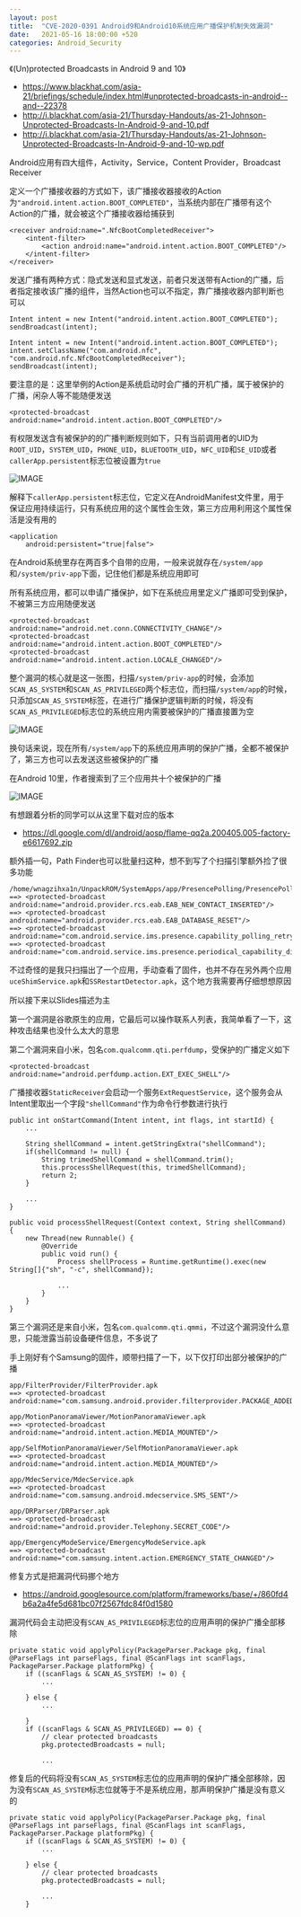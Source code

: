 ```yaml
---
layout: post
title:  "CVE-2020-0391 Android9和Android10系统应用广播保护机制失效漏洞"
date:   2021-05-16 18:00:00 +520
categories: Android_Security
---
```


《(Un)protected Broadcasts in Android 9 and 10》
- https://www.blackhat.com/asia-21/briefings/schedule/index.html#unprotected-broadcasts-in-android--and--22378
- http://i.blackhat.com/asia-21/Thursday-Handouts/as-21-Johnson-Unprotected-Broadcasts-In-Android-9-and-10.pdf
- http://i.blackhat.com/asia-21/Thursday-Handouts/as-21-Johnson-Unprotected-Broadcasts-In-Android-9-and-10-wp.pdf

Android应用有四大组件，Activity，Service，Content Provider，Broadcast Receiver

定义一个广播接收器的方式如下，该广播接收器接收的Action为`"android.intent.action.BOOT_COMPLETED"`，当系统内部在广播带有这个Action的广播，就会被这个广播接收器给捕获到
```
<receiver android:name=".NfcBootCompletedReceiver"> 
    <intent-filter> 
        <action android:name="android.intent.action.BOOT_COMPLETED"/> 
    </intent-filter> 
</receiver>
```

发送广播有两种方式：隐式发送和显式发送，前者只发送带有Action的广播，后者指定接收该广播的组件，当然Action也可以不指定，靠广播接收器内部判断也可以
```
Intent intent = new Intent("android.intent.action.BOOT_COMPLETED"); 
sendBroadcast(intent);

Intent intent = new Intent("android.intent.action.BOOT_COMPLETED"); 
intent.setClassName("com.android.nfc", "com.android.nfc.NfcBootCompletedReceiver");
sendBroadcast(intent);
```

要注意的是：这里举例的Action是系统启动时会广播的开机广播，属于被保护的广播，闲杂人等不能随便发送
```
<protected-broadcast android:name="android.intent.action.BOOT_COMPLETED"/>
```

有权限发送含有被保护的的广播判断规则如下，只有当前调用者的UID为`ROOT_UID`，`SYSTEM_UID`，`PHONE_UID`，`BLUETOOTH_UID`，`NFC_UID`和`SE_UID`或者`callerApp.persistent`标志位被设置为`true`

![IMAGE](/assets/resources/99F565BF536085A6D21079103D214B47.jpg)

解释下`callerApp.persistent`标志位，它定义在AndroidManifest文件里，用于保证应用持续运行，只有系统应用的这个属性会生效，第三方应用利用这个属性保活是没有用的
```
<application
    android:persistent="true|false">
```

在Android系统里存在两百多个自带的应用，一般来说就存在`/system/app`和`/system/priv-app`下面，记住他们都是系统应用即可

所有系统应用，都可以申请广播保护，如下在系统应用里定义广播即可受到保护，不被第三方应用随便发送
```
<protected-broadcast android:name="android.net.conn.CONNECTIVITY_CHANGE"/> 
<protected-broadcast android:name="android.intent.action.BOOT_COMPLETED"/> 
<protected-broadcast android:name="android.intent.action.LOCALE_CHANGED"/>
```

整个漏洞的核心就是这一张图，扫描`/system/priv-app`的时候，会添加`SCAN_AS_SYSTEM`和`SCAN_AS_PRIVILEGED`两个标志位，而扫描`/system/app`的时候，只添加`SCAN_AS_SYSTEM`标签，在进行广播保护逻辑判断的时候，将没有`SCAN_AS_PRIVILEGED`标志位的系统应用内需要被保护的广播直接置为空

![IMAGE](/assets/resources/3F6D3627E60FC0D4714328CEDD6466EA.jpg)

换句话来说，现在所有`/system/app`下的系统应用声明的保护广播，全都不被保护了，第三方也可以去发送这些被保护的广播

在Android 10里，作者搜索到了三个应用共十个被保护的广播

![IMAGE](/assets/resources/6BD609475D4AB074D16B35324CCD4A92.jpg)

有想跟着分析的同学可以从这里下载对应的版本
- https://dl.google.com/dl/android/aosp/flame-qq2a.200405.005-factory-e6617692.zip

额外插一句，Path Finder也可以批量扫这种，想不到写了个扫描引擎额外捡了很多功能
```
/home/wnagzihxa1n/UnpackROM/SystemApps/app/PresencePolling/PresencePolling.apk
==> <protected-broadcast android:name="android.provider.rcs.eab.EAB_NEW_CONTACT_INSERTED"/>
==> <protected-broadcast android:name="android.provider.rcs.eab.EAB_DATABASE_RESET"/>
==> <protected-broadcast android:name="com.android.service.ims.presence.capability_polling_retry"/>
==> <protected-broadcast android:name="com.android.service.ims.presence.periodical_capability_discovery"/>
```

不过奇怪的是我只扫描出了一个应用，手动查看了固件，也并不存在另外两个应用`uceShimService.apk`和`SSRestartDetector.apk`，这个地方我需要再仔细想想原因

所以接下来以Slides描述为主

第一个漏洞是谷歌原生的应用，它最后可以操作联系人列表，我简单看了一下，这种攻击结果也没什么太大的意思

第二个漏洞来自小米，包名`com.qualcomm.qti.perfdump`，受保护的广播定义如下
```
<protected-broadcast android:name="android.perfdump.action.EXT_EXEC_SHELL"/>
```

广播接收器`StaticReceiver`会启动一个服务`ExtRequestService`，这个服务会从Intent里取出一个字段`"shellCommand"`作为命令行参数进行执行
```
public int onStartCommand(Intent intent, int flags, int startId) {
    ...

    String shellCommand = intent.getStringExtra("shellCommand");
    if(shellCommand != null) {
        String trimedShellCommand = shellCommand.trim();
        this.processShellRequest(this, trimedShellCommand);
        return 2;
    }
    
    ...
}

public void processShellRequest(Context context, String shellCommand) {
    new Thread(new Runnable() {
        @Override
        public void run() {
            Process shellProcess = Runtime.getRuntime().exec(new String[]{"sh", "-c", shellCommand});
            
            ...
        }
    }
}
```

第三个漏洞还是来自小米，包名`com.qualcomm.qti.qmmi`，不过这个漏洞没什么意思，只能泄露当前设备硬件信息，不多说了

手上刚好有个Samsung的固件，顺带扫描了一下，以下仅打印出部分被保护的广播
```
app/FilterProvider/FilterProvider.apk
==> <protected-broadcast android:name="com.samsung.android.provider.filterprovider.PACKAGE_ADDED"/>

app/MotionPanoramaViewer/MotionPanoramaViewer.apk
==> <protected-broadcast android:name="android.intent.action.MEDIA_MOUNTED"/>

app/SelfMotionPanoramaViewer/SelfMotionPanoramaViewer.apk
==> <protected-broadcast android:name="android.intent.action.MEDIA_MOUNTED"/>

app/MdecService/MdecService.apk
==> <protected-broadcast android:name="com.samsung.android.mdecservice.SMS_SENT"/>

app/DRParser/DRParser.apk
==> <protected-broadcast android:name="android.provider.Telephony.SECRET_CODE"/>

app/EmergencyModeService/EmergencyModeService.apk
==> <protected-broadcast android:name="com.samsung.intent.action.EMERGENCY_STATE_CHANGED"/>
```

修复方式是把漏洞代码挪个地方
- https://android.googlesource.com/platform/frameworks/base/+/860fd4b6a2a4fe5d681bc07f2567fdc84f0d1580

漏洞代码会主动把没有`SCAN_AS_PRIVILEGED`标志位的应用声明的保护广播全部移除
```
private static void applyPolicy(PackageParser.Package pkg, final @ParseFlags int parseFlags, final @ScanFlags int scanFlags, PackageParser.Package platformPkg) {
    if ((scanFlags & SCAN_AS_SYSTEM) != 0) {
        ...
        
    } else {
        ...
        
    }
    if ((scanFlags & SCAN_AS_PRIVILEGED) == 0) {
        // clear protected broadcasts
        pkg.protectedBroadcasts = null;
        
        ...
```

修复后的代码将没有`SCAN_AS_SYSTEM`标志位的应用声明的保护广播全部移除，因为没有`SCAN_AS_SYSTEM`标志位就等于不是系统应用，那声明保护广播是没有意义的
```
private static void applyPolicy(PackageParser.Package pkg, final @ParseFlags int parseFlags, final @ScanFlags int scanFlags, PackageParser.Package platformPkg) {
    if ((scanFlags & SCAN_AS_SYSTEM) != 0) {
        ...
        
    } else {
        // clear protected broadcasts
        pkg.protectedBroadcasts = null;
        
        ...
    }
```
